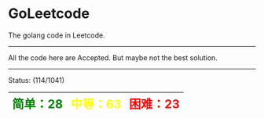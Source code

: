 # GoLeetcode
The golang code in Leetcode.

-----

All the code here are Accepted. But maybe not the best solution.

-----
Status: (114/1041)

| <font color=green size=5>简单：28</font> | <font color=yellow size=5>中等：63</font> | <font color=red size=5>困难：23</font> |
| ----------------------------------------|------------------------------------------|---------------------------------------|
